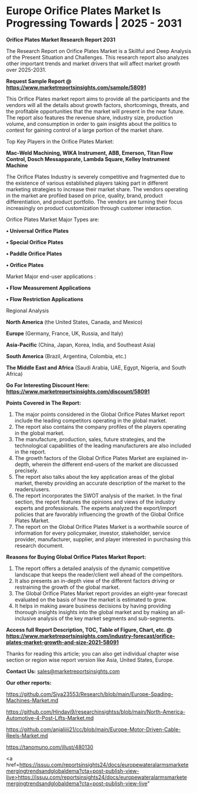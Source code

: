 # Europe Orifice Plates Market Is Progressing Towards | 2025 - 2031

<strong>Orifice Plates Market Research Report 2031</strong>

The Research Report on Orifice Plates Market is a Skillful and Deep Analysis of the Present Situation and Challenges. This research report also analyzes other important trends and market drivers that will affect market growth over 2025-2031.

<strong>Request Sample Report @ <a href=https://www.marketreportsinsights.com/sample/58091>https://www.marketreportsinsights.com/sample/58091</a></strong>

This Orifice Plates market report aims to provide all the participants and the vendors will all the details about growth factors, shortcomings, threats, and the profitable opportunities that the market will present in the near future. The report also features the revenue share, industry size, production volume, and consumption in order to gain insights about the politics to contest for gaining control of a large portion of the market share.

Top Key Players in the Orifice Plates Market:

<strong>Mac-Weld Machining, WIKA Instrument, ABB, Emerson, Titan Flow Control, Dosch Messapparate, Lambda Square, Kelley Instrument Machine</strong>

The Orifice Plates Industry is severely competitive and fragmented due to the existence of various established players taking part in different marketing strategies to increase their market share. The vendors operating in the market are profiled based on price, quality, brand, product differentiation, and product portfolio. The vendors are turning their focus increasingly on product customization through customer interaction.

Orifice Plates Market Major Types are:

<strong>• Universal Orifice Plates

• Special Orifice Plates

• Paddle Orifice Plates

• Orifice Plates</strong>

Market Major end-user applications :

<strong>• Flow Measurement Applications

• Flow Restriction Applications</strong>

Regional Analysis

</u><strong><b>North America</b></strong> (the United States, Canada, and Mexico)

<strong><b>Europe </b></strong>(Germany, France, UK, Russia, and Italy)

<strong><b>Asia-Pacific</b></strong> (China, Japan, Korea, India, and Southeast Asia)

<strong><b>South America</b></strong> (Brazil, Argentina, Colombia, etc.)

<strong><b>The Middle East and Africa</b></strong> (Saudi Arabia, UAE, Egypt, Nigeria, and South Africa)

<strong>Go For Interesting Discount Here: <a href=https://www.marketreportsinsights.com/discount/58091>https://www.marketreportsinsights.com/discount/58091</a></strong>

<strong>Points Covered in The Report:</strong>
<ol>
  <li>The major points considered in the Global Orifice Plates Market report include the leading competitors operating in the global market.</li>
  <li>The report also contains the company profiles of the players operating in the global market.</li>
  <li>The manufacture, production, sales, future strategies, and the technological capabilities of the leading manufacturers are also included in the report.</li>
  <li>The growth factors of the Global Orifice Plates Market are explained in-depth, wherein the different end-users of the market are discussed precisely.</li>
  <li>The report also talks about the key application areas of the global market, thereby providing an accurate description of the market to the readers/users.</li>
  <li>The report incorporates the SWOT analysis of the market. In the final section, the report features the opinions and views of the industry experts and professionals. The experts analyzed the export/import policies that are favorably influencing the growth of the Global Orifice Plates Market.</li>
  <li>The report on the Global Orifice Plates Market is a worthwhile source of information for every policymaker, investor, stakeholder, service provider, manufacturer, supplier, and player interested in purchasing this research document.</li>
</ol>
<strong>Reasons for Buying Global Orifice Plates Market Report:</strong>

<ol>
  <li>The report offers a detailed analysis of the dynamic competitive landscape that keeps the reader/client well ahead of the competitors.</li>
  <li>It also presents an in-depth view of the different factors driving or restraining the growth of the global market.</li>
  <li>The Global Orifice Plates Market report provides an eight-year forecast evaluated on the basis of how the market is estimated to grow.</li>
  <li>It helps in making aware business decisions by having providing thorough insights insights into the global market and by making an all-inclusive analysis of the key market segments and sub-segments.</li>
</ol>
<strong>Access full Report Description, TOC, Table of Figure, Chart, etc. @ <a href=https://www.marketreportsinsights.com/industry-forecast/orifice-plates-market-growth-and-size-2021-58091>https://www.marketreportsinsights.com/industry-forecast/orifice-plates-market-growth-and-size-2021-58091</a></strong>


Thanks for reading this article; you can also get individual chapter wise section or region wise report version like Asia, United States, Europe.

<strong>Contact Us:</strong>
sales@marketreportsinsights.com

<strong>Our other reports:</strong>

<a href=https://github.com/Siya23553/Research/blob/main/Europe-Spading-Machines-Market.md>https://github.com/Siya23553/Research/blob/main/Europe-Spading-Machines-Market.md</a>

<a href=https://github.com/Hindavi9/researchinsightss/blob/main/North-America-Automotive-4-Post-Lifts-Market.md>https://github.com/Hindavi9/researchinsightss/blob/main/North-America-Automotive-4-Post-Lifts-Market.md</a>

<a href=https://github.com/anjaliiii21/cc/blob/main/Europe-Motor-Driven-Cable-Reels-Market.md>https://github.com/anjaliiii21/cc/blob/main/Europe-Motor-Driven-Cable-Reels-Market.md</a>

<a href=https://tanomuno.com/illust/480130>https://tanomuno.com/illust/480130</a>

<a href=https://issuu.com/reportsinsights24/docs/europewateralarmsmarketemergingtrendsandglobaldema?cta=post-publish-view-live>https://issuu.com/reportsinsights24/docs/europewateralarmsmarketemergingtrendsandglobaldema?cta=post-publish-view-live</a>"
